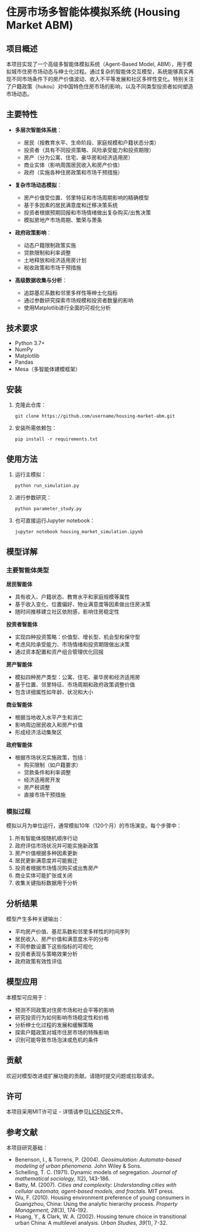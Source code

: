 # 住房市场多智能体模拟系统 (Housing Market ABM)

## 项目概述

本项目实现了一个高级多智能体模拟系统（Agent-Based Model, ABM），用于模拟城市住房市场动态与绅士化过程。通过复杂的智能体交互模型，系统能够真实再现不同市场条件下的房产价值波动、收入不平等发展和社区多样性变化。特别关注了户籍政策（hukou）对中国特色住房市场的影响，以及不同类型投资者如何塑造市场动态。

## 主要特性

- **多层次智能体系统**：
  - 居民（按教育水平、生命阶段、家庭规模和户籍状态分类）
  - 投资者（具有不同投资策略、风险承受能力和投资期限）
  - 房产（分为公寓、住宅、豪华房和经济适用房）
  - 商业实体（影响周围居民收入和房产价值）
  - 政府（实施各种住房政策和市场干预措施）

- **复杂市场动态模拟**：
  - 房产价值受位置、邻里特征和市场周期影响的精确模型
  - 基于多因素的居民满意度和迁移决策系统
  - 投资者根据预期回报和市场情绪做出复杂购买/出售决策
  - 模拟房地产市场周期、繁荣与萧条

- **政府政策影响**：
  - 动态户籍限制政策实施
  - 贷款限制和利率调整
  - 土地释放和经济适用房计划
  - 税收政策和市场干预措施

- **高级数据收集与分析**：
  - 追踪基尼系数和邻里多样性等绅士化指标
  - 通过参数研究探索市场规模和投资者数量的影响
  - 使用Matplotlib进行全面的可视化分析

## 技术要求

- Python 3.7+
- NumPy
- Matplotlib
- Pandas
- Mesa（多智能体建模框架）

## 安装

1. 克隆此仓库：
   ```
   git clone https://github.com/username/housing-market-abm.git
   ```
2. 安装所需依赖包：
   ```
   pip install -r requirements.txt
   ```

## 使用方法

1. 运行主模拟：
   ```
   python run_simulation.py
   ```
2. 进行参数研究：
   ```
   python parameter_study.py
   ```
3. 也可直接运行Jupyter notebook：
   ```
   jupyter notebook housing_market_simulation.ipynb
   ```

## 模型详解

### 主要智能体类型

**居民智能体**
- 具有收入、户籍状态、教育水平和家庭规模等属性
- 基于收入变化、位置偏好、物业满意度等因素做出住房决策
- 随时间推移建立社区依附感，影响住房稳定性

**投资者智能体**
- 实现四种投资策略：价值型、增长型、机会型和保守型
- 考虑风险承受能力、市场情绪和投资期限做出决策
- 通过资本配置和资产组合管理优化回报

**房产智能体**
- 模拟四种房产类型：公寓、住宅、豪华房和经济适用房
- 基于位置、邻里特征、市场周期和政府政策调整价值
- 包含详细属性如年龄、状况和大小

**商业智能体**
- 根据当地收入水平产生和消亡
- 影响周边居民收入和房产价值
- 形成经济活动集聚区

**政府智能体**
- 根据市场状况实施政策，包括：
  - 购买限制（如户籍要求）
  - 贷款条件和利率调整
  - 经济适用房开发
  - 房产税调整
  - 直接市场干预措施

### 模拟过程

模拟以月为单位运行，通常模拟10年（120个月）的市场演变。每个步骤中：
1. 所有智能体按随机顺序行动
2. 政府评估市场状况并可能实施新政策
3. 房产价值根据多种因素更新
4. 居民更新满意度并可能搬迁
5. 投资者根据市场情况购买或出售房产
6. 商业实体可能扩张或关闭
7. 收集关键指标数据用于分析

## 分析结果

模型产生多种关键输出：
- 平均房产价值、基尼系数和邻里多样性的时间序列
- 居民收入、房产价值和满意度水平的分布
- 不同参数设置下这些指标的可视化
- 投资者表现与策略效果分析
- 政府政策有效性评估

## 模型应用

本模型可应用于：
- 预测不同政策对住房市场和社会平等的影响
- 研究投资行为如何影响市场稳定性和价格
- 分析绅士化过程的发展和缓解策略
- 探索户籍政策对城市住房市场的特殊影响
- 识别可能导致市场泡沫或危机的条件

## 贡献

欢迎对模型改进或扩展功能的贡献。请随时提交问题或拉取请求。

## 许可

本项目采用MIT许可证 - 详情请参见[LICENSE](LICENSE)文件。

## 参考文献

本项目研究基础：
- Benenson, I., & Torrens, P. (2004). *Geosimulation: Automata-based modeling of urban phenomena*. John Wiley & Sons.
- Schelling, T. C. (1971). Dynamic models of segregation. *Journal of mathematical sociology, 1*(2), 143-186.
- Batty, M. (2007). *Cities and complexity: Understanding cities with cellular automata, agent-based models, and fractals*. MIT press.
- Wu, F. (2010). Housing environment preference of young consumers in Guangzhou, China: Using the analytic hierarchy process. *Property Management, 28*(3), 174-192.
- Huang, Y., & Clark, W. A. (2002). Housing tenure choice in transitional urban China: A multilevel analysis. *Urban Studies, 39*(1), 7-32.
